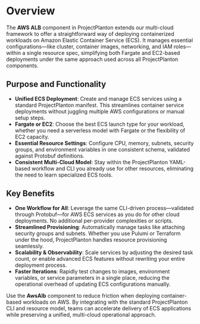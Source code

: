 # Overview

The **AWS ALB** component in ProjectPlanton extends our multi-cloud framework to offer a straightforward way of
deploying containerized workloads on Amazon Elastic Container Service (ECS). It manages essential configurations—like
cluster, container images, networking, and IAM roles—within a single resource spec, simplifying both Fargate and
EC2-based deployments under the same approach used across all ProjectPlanton components.

## Purpose and Functionality

- **Unified ECS Deployment**: Create and manage ECS services using a standard ProjectPlanton manifest. This streamlines
  container service deployments without juggling multiple AWS configurations or manual setup steps.
- **Fargate or EC2**: Choose the best ECS launch type for your workload, whether you need a serverless model with
  Fargate or the flexibility of EC2 capacity.
- **Essential Resource Settings**: Configure CPU, memory, subnets, security groups, and environment variables in one
  consistent schema, validated against Protobuf definitions.
- **Consistent Multi-Cloud Model**: Stay within the ProjectPlanton YAML-based workflow and CLI you already use for other
  resources, eliminating the need to learn specialized ECS tools.

## Key Benefits

- **One Workflow for All**: Leverage the same CLI-driven process—validated through Protobuf—for AWS ECS services as you
  do for other cloud deployments. No additional per-provider complexities or scripts.
- **Streamlined Provisioning**: Automatically manage tasks like attaching security groups and subnets. Whether you use
  Pulumi or Terraform under the hood, ProjectPlanton handles resource provisioning seamlessly.
- **Scalability & Observability**: Scale services by adjusting the desired task count, or enable advanced ECS features
  without rewriting your entire deployment process.
- **Faster Iterations**: Rapidly test changes to images, environment variables, or service parameters in a single place,
  reducing the operational overhead of updating ECS configurations manually.

Use the **AwsAlb** component to reduce friction when deploying container-based workloads on AWS. By integrating with
the standard ProjectPlanton CLI and resource model, teams can accelerate delivery of ECS applications while preserving a
unified, multi-cloud operational approach.
